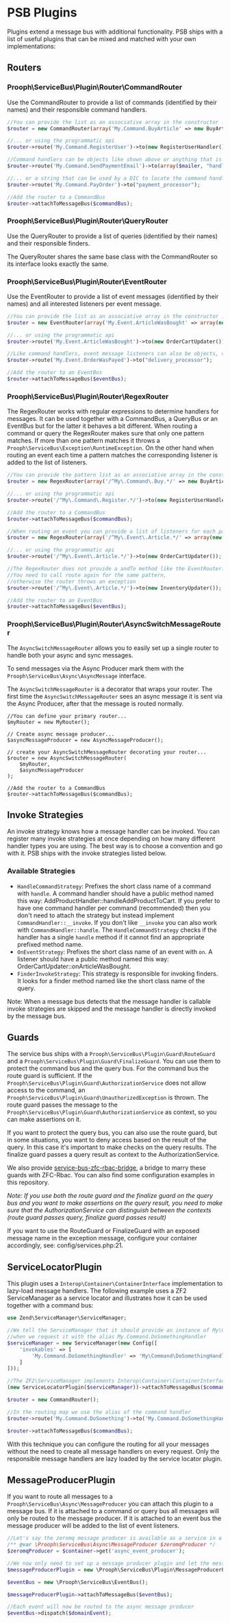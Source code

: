 # PSB Plugins

Plugins extend a message bus with additional functionality.
PSB ships with a list of useful plugins that can be mixed and matched with your own implementations:

## Routers

### Prooph\ServiceBus\Plugin\Router\CommandRouter

Use the CommandRouter to provide a list of commands (identified by their names) and their responsible command handlers.

```php
//You can provide the list as an associative array in the constructor ...
$router = new CommandRouter(array('My.Command.BuyArticle' => new BuyArticleHandler()));

//... or using the programmatic api
$router->route('My.Command.RegisterUser')->to(new RegisterUserHandler());

//Command handlers can be objects like shown above or anything that is callable (callbacks, callable arrays, etc.) ...
$router->route('My.Command.SendPaymentEmail')->to(array($mailer, "handleSendPaymentEmail"));

//... or a string that can be used by a DIC to locate the command handler instance
$router->route('My.Command.PayOrder')->to("payment_processor");

//Add the router to a CommandBus
$router->attachToMessageBus($commandBus);
```

### Prooph\ServiceBus\Plugin\Router\QueryRouter

Use the QueryRouter to provide a list of queries (identified by their names) and their responsible finders.

The QueryRouter shares the same base class with the CommandRouter so its interface looks exactly the same.


### Prooph\ServiceBus\Plugin\Router\EventRouter

Use the EventRouter to provide a list of event messages (identified by their names) and all interested listeners per event message.

```php
//You can provide the list as an associative array in the constructor ...
$router = new EventRouter(array('My.Event.ArticleWasBought' => array(new OrderCartUpdater(), new InventoryUpdater())));

//... or using the programmatic api
$router->route('My.Event.ArticleWasBought')->to(new OrderCartUpdater())->andTo(new InventoryUpdater());

//Like command handlers, event message listeners can also be objects, callables or strings
$router->route('My.Event.OrderWasPayed')->to("delivery_processor");

//Add the router to an EventBus
$router->attachToMessageBus($eventBus);
```

### Prooph\ServiceBus\Plugin\Router\RegexRouter

The RegexRouter works with regular expressions to determine handlers for messages. It can be used together with a CommandBus, a QueryBus or
an EventBus but for the latter it behaves a bit different. When routing a command or query the RegexRouter makes sure that only one pattern matches.
If more than one pattern matches it throws a `Prooph\ServiceBus\Exception\RuntimeException`. On the other hand when routing
an event each time a pattern matches the corresponding listener is added to the list of listeners.

```php
//You can provide the pattern list as an associative array in the constructor ...
$router = new RegexRouter(array('/^My\.Command\.Buy.*/' => new BuyArticleHandler()));

//... or using the programmatic api
$router->route('/^My\.Command\.Register.*/')->to(new RegisterUserHandler());

//Add the router to a CommandBus
$router->attachToMessageBus($commandBus);

//When routing an event you can provide a list of listeners for each pattern ...
$router = new RegexRouter(array('/^My\.Event\.Article.*/' => array(new OrderCartUpdater(), new InventoryUpdater())));

//... or using the programmatic api
$router->route('/^My\.Event\.Article.*/')->to(new OrderCartUpdater());

//The RegexRouter does not provide a andTo method like the EventRouter.
//You need to call route again for the same pattern,
//otherwise the router throws an exception
$router->route('/^My\.Event\.Article.*/')->to(new InventoryUpdater());

//Add the router to an EventBus
$router->attachToMessageBus($eventBus);
```

### Prooph\ServiceBus\Plugin\Router\AsyncSwitchMessageRouter

The `AsyncSwitchMessageRouter` allows you to easily set up a single router to handle both your async and sync messages.

To send messages via the Async Producer mark them with the `Prooph\ServiceBus\Async\AsyncMessage` interface.

The `AsyncSwitchMessageRouter` is a decorator that wraps your router. The first time the `AsyncSwitchMessageRouter` sees an async message it is sent via the Async Producer, after that the message is routed normally.

```
//You can define your primary router...
$myRouter = new MyRouter();

// Create async message producer...
$asyncMessageProducer = new AsyncMessageProducer();

// create your AsyncSwitchMessageRouter decorating your router...
$router = new AsyncSwitchMessageRouter(
    $myRouter,
    $asyncMessageProducer
);

//Add the router to a CommandBus
$router->attachToMessageBus($commandBus);
```

## Invoke Strategies

An invoke strategy knows how a message handler can be invoked. You can register many invoke strategies at once depending on
how many different handler types you are using. The best way is to choose a convention and go with it. PSB ships with the invoke strategies
listed below.

### Available Strategies

- `HandleCommandStrategy`: Prefixes the short class name of a command with `handle`.  A command handler should
have a public method named this way: AddProductHandler::handleAddProductToCart. If you prefer to have one command handler per command (recommended) then you don't need to attach the strategy but instead implement `CommandHandler::__invoke`. If you don't like `__invoke` you can also work with `CommandHandler::handle`. The `HandleCommandStrategy` checks if the handler has a single `handle` method if it cannot find an appropriate prefixed method name.
- `OnEventStrategy`: Prefixes the short class name of an event with `on`. A listener should
have a public method named this way: OrderCartUpdater::onArticleWasBought.
- `FinderInvokeStrategy`: This strategy is responsible for invoking finders. It looks for a finder method named like the short class name of the query.

Note: When a message bus detects that the message handler is callable invoke strategies are skipped and the message handler is directly invoked by the message bus.

## Guards

The service bus ships with a `Prooph\ServiceBus\Plugin\Guard\RouteGuard` and a `Prooph\ServiceBus\Plugin\Guard\FinalizeGuard`.
You can use them to protect the command bus and the query bus.
For the command bus the route guard is sufficient. If the `Prooph\ServiceBus\Plugin\Guard\AuthorizationService`
does not allow access to the command, an `Prooph\ServiceBus\Plugin\Guard\UnauthorizedException` is thrown.
The route guard passes the message to the `Prooph\ServiceBus\Plugin\Guard\AuthorizationService` as context, so you can make assertions on it.

If you want to protect the query bus, you can also use the route guard, but in some situations, you want to deny access based on the result
of the query. In this case it's important to make checks on the query results. The finalize guard passes a query result as context to the AuthorizationService.

We also provide [service-bus-zfc-rbac-bridge](https://github.com/prooph/service-bus-zfc-rbac-bridge), a bridge to marry these guards with ZFC-Rbac.
You can also find some configuration examples in this repository.

*Note: If you use both the route guard and the finalize guard on the query bus and you want to make assertions on
the query result, you need to make sure that the AuthorizationService can distinguish between the contexts (route guard passes query, finalize guard passes result)*

If you want to use the RouteGuard or FinalizeGuard with an exposed message name in the exception message, configure your container accordingly, see: config/services.php:21.

## ServiceLocatorPlugin

This plugin uses a `Interop\Container\ContainerInterface` implementation to lazy-load message handlers.
The following example uses a ZF2 ServiceManager as a service locator and illustrates how it can be used together with a command bus:

```php
use Zend\ServiceManager\ServiceManager;

//We tell the ServiceManager that it should provide an instance of My\Command\DoSomethingHandler
//when we request it with the alias My.Command.DoSomethingHandler
$serviceManager = new ServiceManager(new Config([
    'invokables' => [
        'My.Command.DoSomethingHandler' => 'My\Command\DoSomethingHandler'
    ]
]));

//The ZF2\ServiceManager implements Interop\Container\ContainerInterface since v2.6
(new ServiceLocatorPlugin($serviceManager))->attachToMessageBus($commandBus);

$router = new CommandRouter();

//In the routing map we use the alias of the command handler
$router->route('My.Command.DoSomething')->to('My.Command.DoSomethingHandler');

$router->attachToMessageBus($commandBus);
```

With this technique you can configure the routing for all your messages without the need to create all message handlers
on every request. Only the responsible message handlers are lazy loaded by the service locator plugin.

## MessageProducerPlugin

If you want to route all messages to a `Prooph\ServiceBus\Async\MessageProducer` you can attach
this plugin to a message bus. If it is attached to a command or query bus all messages will only be routed to
the message producer. If it is attached to an event bus the message producer
will be added to the list of event listeners.

```php
//Let's say the zeromq message producer is available as a service in a container
/** @var \Prooph\ServiceBus\Async\MessageProducer $zeromqProducer */
$zeromqProducer = $container->get('async_event_producer');

//We now only need to set up a message producer plugin and let the message bus use it.
$messageProducerPlugin = new \Prooph\ServiceBus\Plugin\MessageProducerPlugin($zeromqProducer);

$eventBus = new \Prooph\ServiceBus\EventBus();

$messageProducerPlugin->attachToMessageBus($eventBus);

//Each event will now be routed to the async message producer
$eventBus->dispatch($domainEvent);
```
